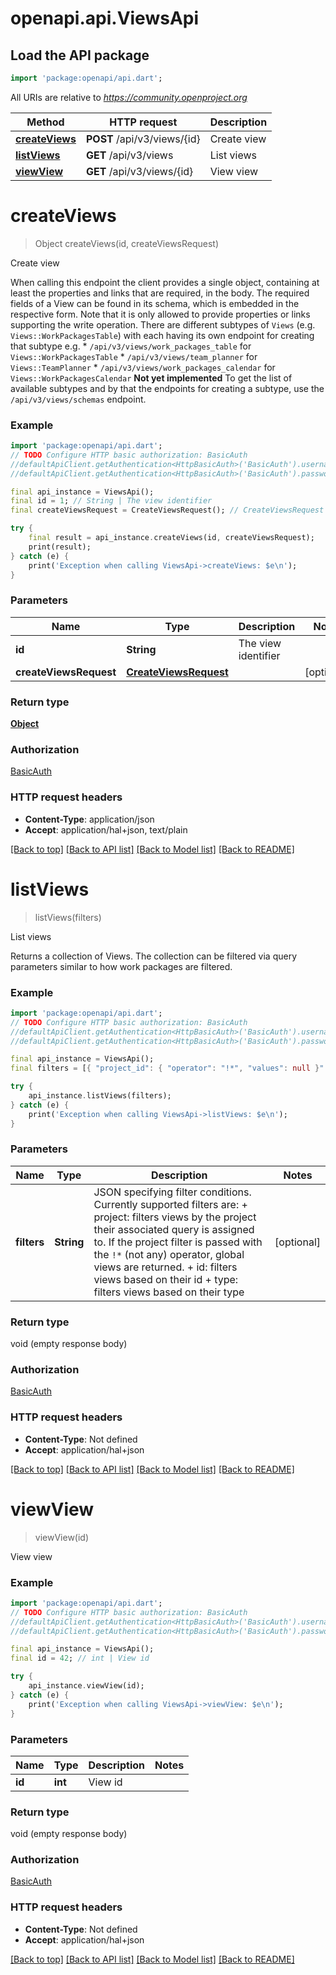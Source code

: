 # openapi.api.ViewsApi

## Load the API package
```dart
import 'package:openapi/api.dart';
```

All URIs are relative to *https://community.openproject.org*

Method | HTTP request | Description
------------- | ------------- | -------------
[**createViews**](ViewsApi.md#createviews) | **POST** /api/v3/views/{id} | Create view
[**listViews**](ViewsApi.md#listviews) | **GET** /api/v3/views | List views
[**viewView**](ViewsApi.md#viewview) | **GET** /api/v3/views/{id} | View view


# **createViews**
> Object createViews(id, createViewsRequest)

Create view

When calling this endpoint the client provides a single object, containing at least the properties and links that are required, in the body. The required fields of a View can be found in its schema, which is embedded in the respective form. Note that it is only allowed to provide properties or links supporting the write operation.  There are different subtypes of `Views` (e.g. `Views::WorkPackagesTable`) with each having its own endpoint for creating that subtype e.g.  * `/api/v3/views/work_packages_table` for `Views::WorkPackagesTable` * `/api/v3/views/team_planner` for `Views::TeamPlanner` * `/api/v3/views/work_packages_calendar` for `Views::WorkPackagesCalendar`  **Not yet implemented** To get the list of available subtypes and by that the endpoints for creating a subtype, use the ```   /api/v3/views/schemas ``` endpoint.

### Example
```dart
import 'package:openapi/api.dart';
// TODO Configure HTTP basic authorization: BasicAuth
//defaultApiClient.getAuthentication<HttpBasicAuth>('BasicAuth').username = 'YOUR_USERNAME'
//defaultApiClient.getAuthentication<HttpBasicAuth>('BasicAuth').password = 'YOUR_PASSWORD';

final api_instance = ViewsApi();
final id = 1; // String | The view identifier
final createViewsRequest = CreateViewsRequest(); // CreateViewsRequest | 

try {
    final result = api_instance.createViews(id, createViewsRequest);
    print(result);
} catch (e) {
    print('Exception when calling ViewsApi->createViews: $e\n');
}
```

### Parameters

Name | Type | Description  | Notes
------------- | ------------- | ------------- | -------------
 **id** | **String**| The view identifier | 
 **createViewsRequest** | [**CreateViewsRequest**](CreateViewsRequest.md)|  | [optional] 

### Return type

[**Object**](Object.md)

### Authorization

[BasicAuth](../README.md#BasicAuth)

### HTTP request headers

 - **Content-Type**: application/json
 - **Accept**: application/hal+json, text/plain

[[Back to top]](#) [[Back to API list]](../README.md#documentation-for-api-endpoints) [[Back to Model list]](../README.md#documentation-for-models) [[Back to README]](../README.md)

# **listViews**
> listViews(filters)

List views

Returns a collection of Views. The collection can be filtered via query parameters similar to how work packages are filtered.

### Example
```dart
import 'package:openapi/api.dart';
// TODO Configure HTTP basic authorization: BasicAuth
//defaultApiClient.getAuthentication<HttpBasicAuth>('BasicAuth').username = 'YOUR_USERNAME'
//defaultApiClient.getAuthentication<HttpBasicAuth>('BasicAuth').password = 'YOUR_PASSWORD';

final api_instance = ViewsApi();
final filters = [{ "project_id": { "operator": "!*", "values": null }" }]; // String | JSON specifying filter conditions. Currently supported filters are:  + project: filters views by the project their associated query is assigned to. If the project filter is passed with the `!*` (not any) operator, global views are returned.  + id: filters views based on their id  + type: filters views based on their type

try {
    api_instance.listViews(filters);
} catch (e) {
    print('Exception when calling ViewsApi->listViews: $e\n');
}
```

### Parameters

Name | Type | Description  | Notes
------------- | ------------- | ------------- | -------------
 **filters** | **String**| JSON specifying filter conditions. Currently supported filters are:  + project: filters views by the project their associated query is assigned to. If the project filter is passed with the `!*` (not any) operator, global views are returned.  + id: filters views based on their id  + type: filters views based on their type | [optional] 

### Return type

void (empty response body)

### Authorization

[BasicAuth](../README.md#BasicAuth)

### HTTP request headers

 - **Content-Type**: Not defined
 - **Accept**: application/hal+json

[[Back to top]](#) [[Back to API list]](../README.md#documentation-for-api-endpoints) [[Back to Model list]](../README.md#documentation-for-models) [[Back to README]](../README.md)

# **viewView**
> viewView(id)

View view



### Example
```dart
import 'package:openapi/api.dart';
// TODO Configure HTTP basic authorization: BasicAuth
//defaultApiClient.getAuthentication<HttpBasicAuth>('BasicAuth').username = 'YOUR_USERNAME'
//defaultApiClient.getAuthentication<HttpBasicAuth>('BasicAuth').password = 'YOUR_PASSWORD';

final api_instance = ViewsApi();
final id = 42; // int | View id

try {
    api_instance.viewView(id);
} catch (e) {
    print('Exception when calling ViewsApi->viewView: $e\n');
}
```

### Parameters

Name | Type | Description  | Notes
------------- | ------------- | ------------- | -------------
 **id** | **int**| View id | 

### Return type

void (empty response body)

### Authorization

[BasicAuth](../README.md#BasicAuth)

### HTTP request headers

 - **Content-Type**: Not defined
 - **Accept**: application/hal+json

[[Back to top]](#) [[Back to API list]](../README.md#documentation-for-api-endpoints) [[Back to Model list]](../README.md#documentation-for-models) [[Back to README]](../README.md)

